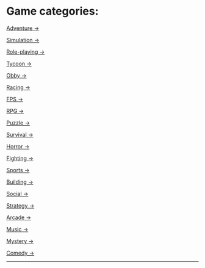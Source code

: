 # Game categories:
[Adventure →]()

[Simulation →]()

[Role-playing →]()

[Tycoon →]()

[Obby →]()

[Racing →]()

[FPS →]()

[RPG →]()

[Puzzle →]()

[Survival →]()

[Horror →]()

[Fighting →]()

[Sports →]()

[Building →]()

[Social →]()

[Strategy →]()

[Arcade →]()

[Music →]()

[Mystery →]()

[Comedy →]()

---